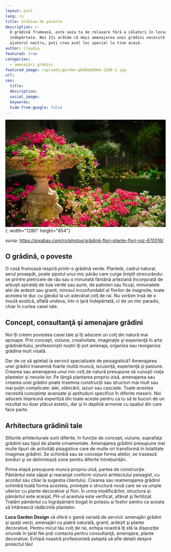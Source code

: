 ```yaml
---
layout: post
lang: ro
title: Grădina de poveste
description: >-
  O grădină frumoasă, este oaza ta de relaxare fără a călatori în locuri
  îndepărtate. Noi îți arătăm că deși amenajarea unei grădini necesită efort, cu
  ajutorul nostru, poți crea acel loc special la tine acasă.
author: Claudia
featured: true
categories:
  - amenajări grădini
featured_image: /uploads/garden-g0d0eb6064-1280-1.jpg
url:
seo:
  title:
  description:
  social_image:
  keywords:
  hide-from-google: false
---
```

![](/uploads/garden-g0d0eb6064-1280.jpg){: width="1280" height="854"}

sursa: https://pixabay.com/ro/photos/grădină-flori-plante-flori-roz-670516/

## O grădină, o poveste

O casă frumoasă respiră printr-o grădină verde. Plantele, cadrul natural, aerul proaspăt, poate şipotul unui mic pârău care curge liniştit strecurându-se printre pietricele de râu sau o minunată fântână arteziană înconjurată de arbuşti spiralaţi de tuia verde sau aurie, de palmieri sau ficuşi, minunatele alei de ardezit sau granit, mirosul inconfundabil al florilor de magnolie, toate acestea te duc cu gândul la un adevărat colţ de rai. Nu vorbim însă de o insulă exotică, aflată undeva, într-o ţară îndepărtată, ci de un mic paradis, chiar în curtea casei tale.

## **Concept, consultanţă şi amenajare grădini**

Noi îți creem povestea casei tale şi îţi aducem un colţ din natură mai aproape. Prin concept, viziune, creativitate, imaginaţie şi experienţă în arta grădinăritului, profesioniştii noștri îţi pot amenaja, organiza sau reorganiza grădina mult visată.

Dar de ce să aplelați la servicii specializate de peisagistică? Amenajarea unei grădini înseamnă foarte multă muncă, iscusinţă, experienţă şi pasiune. Crearea sau amenajarea unui mic colţ de natură presupune să cunoşti viaţa plantelor şi nevoile lor. Pe lângă plantarea propriu-zisă, amenajarea sau crearea unei grădini poate însemna construcţii sau structuri mai mult sau mai puţin complicate: alei, stâncării, iazuri sau cascade. Toate acestea necesită cunoştinţe avansate şi aptituduni specifice în diferite meserii. Noi aducem împreună expertiză din toate aceste pentru ca tu să te bucuri de un rezultat nu doar plăcut estetic, dar și în deplină armonie cu spațiul din care face parte.

## **Arhitectura grădinii tale**

Stilurile arhitecturale sunt diferite, în funcţie de concept, viziune, suprafaţa grădinii sau tipul de plante ornamentale. Amenajarea grădinii presupune mai multe tipuri de activităţi pisagistice care de multe ori transformă în totalitate imaginea grădinii. Se schimbă sau se concepe forma aleilor, se trasează borduri şi se delimitează zone pentru diferite întrebuinţări.

Prima etapă presupune munca propriu-zisă, partea de construcţie. Pământul este săpat şi rearanjat conform viziunii arhitectului peisagist, cu acordul sau chiar la sugestia clientului. Crearea sau reamenajarea grădinii schimbă toată forma acesteia, primeşte o structură nouă care se va umple ulterior cu plante decorative şi flori. În urma modificărilor, structura şi pământul este aranjat, PH-ul acestuia este verificat, afânat şi fertilizat. Tratăm pământul cu îngrăşământ bogat în potasiu şi fosfor pentru ca acesta să întărească rădăcinile plantelor.

**Luca Garden Design** vă oferă o gamă variată de servicii: amenajări grădini şi spaţii verzi, amenajări cu piatră naturală, granit, ardezit şi plante decorative. Pentru micul tău colţ de rai, echipa noastră îţi stă la dispoziţie oriunde în ţară\! Ne poți contacta pentru consultanţă, amenajare, plante decorative. Echipă noastră profesionistă asteptă să afle detalii despre proiectul tău\!
